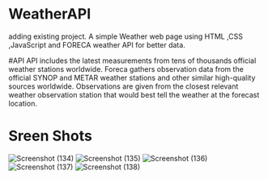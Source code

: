# WeatherAPI
adding existing project. A simple Weather web page using HTML ,CSS ,JavaScript and FORECA weather API for better data.

#API
API includes the latest measurements from tens of thousands official weather stations worldwide. Foreca gathers observation data from the official SYNOP and METAR weather stations and other similar high-quality sources worldwide. Observations are given from the closest relevant weather observation station that would best tell the weather at the forecast location.

# Sreen Shots 

![Screenshot (134)](https://github.com/ThilakAcharya/Weather-web-app/assets/68364353/6fc34b98-96b5-4b16-a248-c0c9b9953083)
![Screenshot (135)](https://github.com/ThilakAcharya/Weather-web-app/assets/68364353/5acda004-c2ab-4d2e-bad4-7a76f1df9760)
![Screenshot (136)](https://github.com/ThilakAcharya/Weather-web-app/assets/68364353/9bcc4f04-b6b1-421c-8565-d9ae97d19f0c)
![Screenshot (137)](https://github.com/ThilakAcharya/Weather-web-app/assets/68364353/e1fa612e-623c-42c2-8ecb-c52c0debc9bb)
![Screenshot (138)](https://github.com/ThilakAcharya/Weather-web-app/assets/68364353/1ebaef20-6fc0-4ff1-b615-0411bbd64f50)
